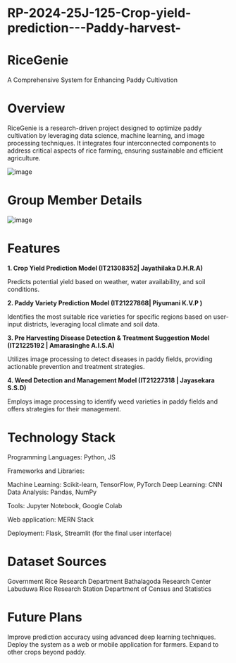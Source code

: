 # RP-2024-25J-125-Crop-yield-prediction---Paddy-harvest-
# RiceGenie

A Comprehensive System for Enhancing Paddy Cultivation

# Overview
RiceGenie is a research-driven project designed to optimize paddy cultivation by leveraging data science, machine learning, and image processing techniques. It integrates four interconnected components to address critical aspects of rice farming, ensuring sustainable and efficient agriculture.

![image](https://github.com/user-attachments/assets/9628dd67-94ff-4883-9445-abe7f04eca6a)

# Group Member Details
![image](https://github.com/user-attachments/assets/561da1a1-2cbf-4bfc-9f2c-3f834ce76e38)

# Features

**1. Crop Yield Prediction Model (IT21308352|	Jayathilaka D.H.R.A)**

Predicts potential yield based on weather, water availability, and soil conditions.
 
**2. Paddy Variety Prediction Model (IT21227868|	Piyumani K.V.P	)**

Identifies the most suitable rice varieties for specific regions based on user-input districts, leveraging local climate and soil data.

**3. Pre Harvesting Disease Detection & Treatment Suggestion Model (IT21225192 |	Amarasinghe A.I.S.A)**

Utilizes image processing to detect diseases in paddy fields, providing actionable prevention and treatment strategies.

**4. Weed Detection and Management Model (IT21227318 | Jayasekara S.S.D)**

Employs image processing to identify weed varieties in paddy fields and offers strategies for their management.

# Technology Stack

Programming Languages: Python, JS

Frameworks and Libraries:

Machine Learning: Scikit-learn, TensorFlow, PyTorch
Deep Learning: CNN
Data Analysis: Pandas, NumPy

Tools: Jupyter Notebook, Google Colab

Web application: MERN Stack

Deployment: Flask, Streamlit (for the final user interface)

# Dataset Sources
Government Rice Research Department
Bathalagoda Research Center
Labuduwa Rice Research Station
Department of Census and Statistics

# Future Plans
Improve prediction accuracy using advanced deep learning techniques.
Deploy the system as a web or mobile application for farmers.
Expand to other crops beyond paddy.

